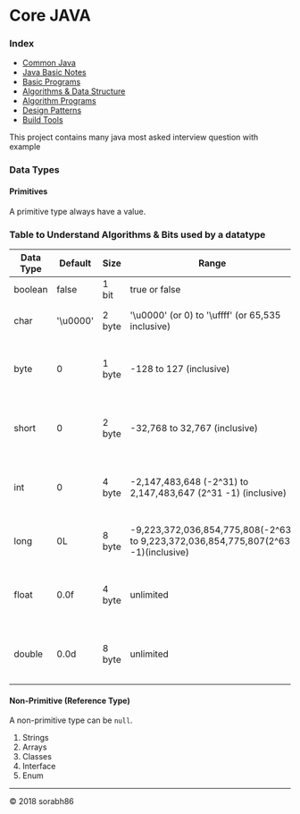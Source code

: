 # Core JAVA

### Index ###
* [Common Java](Common.md)
* [Java Basic Notes](Basic.md)
* [Basic Programs](Programs.md)
* [Algorithms & Data Structure](ADS.md)
* [Algorithm Programs](AlgoProgram.md)
* [Design Patterns](DesignPattern.md)
* [Build Tools](BuildTools.md)

This project contains many java most asked interview question with example

### Data Types
#### Primitives
A primitive type always have a value.

### Table to Understand Algorithms & Bits used by a datatype
Data Type | Default     | Size      | Range         												| Algorithm
--------- | -------     | ----      | -----         												| ---------
boolean   | false       | 1 bit     | true or false | simple flags
char      | '\u0000'    | 2 byte    | '\u0000' (or 0) to '\uffff' (or 65,535 inclusive) 			| single 16-bit Unicode character
byte      | 0           | 1 byte    | -128 to 127 (inclusive) 										| 8-bit signed two's complement integer
short     | 0           | 2 byte    | -32,768 to 32,767 (inclusive) 								| 16-bit signed two's complement integer
int       | 0           | 4 byte    | -2,147,483,648 (-2^31) to 2,147,483,647 (2^31 -1) (inclusive) | 32-bit signed two's complement integer
long      | 0L          | 8 byte    | -9,223,372,036,854,775,808(-2^63) to 9,223,372,036,854,775,807(2^63 -1)(inclusive) | 64-bit two's complement integer
float     | 0.0f        | 4 byte    | unlimited 													| single-precision 32-bit IEEE 754 floating point
double    | 0.0d        | 8 byte    | unlimited 													| double-precision 64-bit IEEE 754 floating point

#### Non-Primitive (Reference Type)
A non-primitive type can be `null`.
1. Strings
2. Arrays
3. Classes
4. Interface
5. Enum

--------------------------
&copy; 2018 sorabh86










